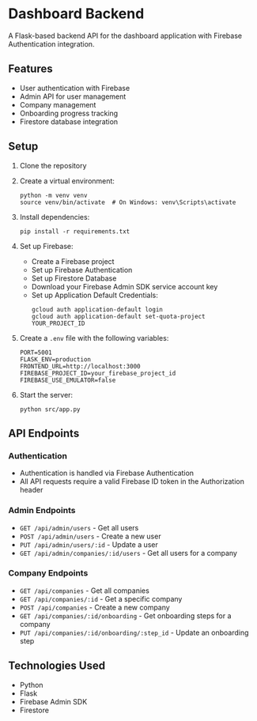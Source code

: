 # Dashboard Backend

A Flask-based backend API for the dashboard application with Firebase Authentication integration.

## Features

- User authentication with Firebase
- Admin API for user management
- Company management
- Onboarding progress tracking
- Firestore database integration

## Setup

1. Clone the repository
2. Create a virtual environment:
   ```
   python -m venv venv
   source venv/bin/activate  # On Windows: venv\Scripts\activate
   ```
3. Install dependencies:
   ```
   pip install -r requirements.txt
   ```
4. Set up Firebase:
   - Create a Firebase project
   - Set up Firebase Authentication
   - Set up Firestore Database
   - Download your Firebase Admin SDK service account key
   - Set up Application Default Credentials:
     ```
     gcloud auth application-default login
     gcloud auth application-default set-quota-project YOUR_PROJECT_ID
     ```

5. Create a `.env` file with the following variables:
   ```
   PORT=5001
   FLASK_ENV=production
   FRONTEND_URL=http://localhost:3000
   FIREBASE_PROJECT_ID=your_firebase_project_id
   FIREBASE_USE_EMULATOR=false
   ```

6. Start the server:
   ```
   python src/app.py
   ```

## API Endpoints

### Authentication
- Authentication is handled via Firebase Authentication
- All API requests require a valid Firebase ID token in the Authorization header

### Admin Endpoints
- `GET /api/admin/users` - Get all users
- `POST /api/admin/users` - Create a new user
- `PUT /api/admin/users/:id` - Update a user
- `GET /api/admin/companies/:id/users` - Get all users for a company

### Company Endpoints
- `GET /api/companies` - Get all companies
- `GET /api/companies/:id` - Get a specific company
- `POST /api/companies` - Create a new company
- `GET /api/companies/:id/onboarding` - Get onboarding steps for a company
- `PUT /api/companies/:id/onboarding/:step_id` - Update an onboarding step

## Technologies Used

- Python
- Flask
- Firebase Admin SDK
- Firestore 